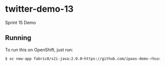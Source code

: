 # twitter-demo-13

Sprint 15 Demo

## Running

To run this on OpenShift, just run:

```bash
$ oc new-app fabric8/s2i-java:2.0.0~https://github.com/ipaas-demo-rhuss/twitter-demo-13.git
```
